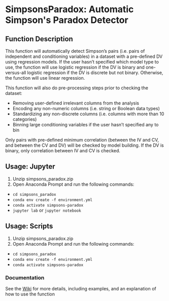 # SimpsonsParadox: Automatic Simpson's Paradox Detector


## Function Description 
This function will automatically detect Simpson’s pairs (i.e. pairs of independent and conditioning variables) in a dataset with a pre-defined DV using regression models. If the user hasn’t specified which model type to use, the function will use logistic regression if the DV is binary and one-versus-all logistic regression if the DV is discrete but not binary. Otherwise, the function will use linear regression.  

 
This function will also do pre-processing steps prior to checking the dataset: 

- Removing user-defined irrelevant columns from the analysis 
- Encoding any non-numeric columns (i.e. string or Boolean data types) 
- Standardizing any non-discrete columns (i.e. columns with more than 10 categories) 
- Binning large conditioning variables if the user hasn’t specified any to bin 

Only pairs with pre-defined minimum correlation (between the IV and CV, and between the CV and DV) will be checked by model building. If the DV is binary, only correlation between IV and CV is checked. 

## Usage: Jupyter 
1.	Unzip simpsons_paradox.zip
2.	Open Anaconda Prompt and run the following commands:
* `cd simpsons_paradox`
* `conda env create -f environment.yml`
* `conda activate simpsons-paradox`
* `jupyter lab` or `jupyter notebook`

## Usage: Scripts 
1.	Unzip simpsons_paradox.zip
2.	Open Anaconda Prompt and run the following commands:
* `cd simpsons_paradox`
* `conda env create -f environment.yml`
* `conda activate simpsons-paradox`

### Documentation
See the [Wiki](https://github.com/ehart-altair/SimpsonsParadox/wiki) for more details, including examples, and an explanation of how to use the function
